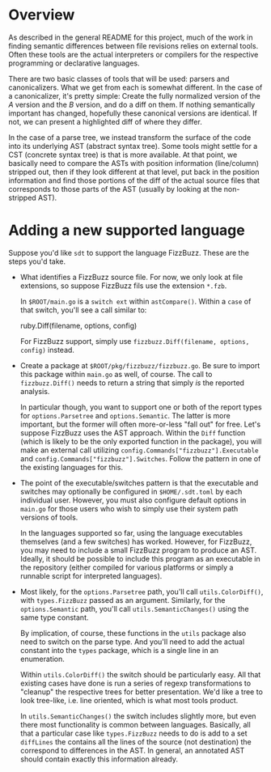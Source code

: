 # Overview

As described in the general README for this project, much of the work in
finding semantic differences between file revisions relies on external
tools.  Often these tools are the actual interpreters or compilers for the
respective programming or declarative languages.

There are two basic classes of tools that will be used: parsers and
canonicalizers.  What we get from each is somewhat different.  In the case
of a canonicalizer, it's pretty simple: Create the fully normalized version
of the *A* version and the *B* version, and do a diff on them.  If nothing
semantically important has changed, hopefully these canonical versions are
identical.  If not, we can present a highlighted diff of where they differ.

In the case of a parse tree, we instead transform the surface of the code
into its underlying AST (abstract syntax tree).  Some tools might settle for
a CST (concrete syntax tree) is that is more available.  At that point, we
basically need to compare the ASTs with position information (line/column)
stripped out, then if they look different at that level, put back in the
position information and find those portions of the diff of the actual
source files that corresponds to those parts of the AST (usually by looking
at the non-stripped AST).

# Adding a new supported language

Suppose you'd like `sdt` to support the language FizzBuzz.  These are the
steps you'd take.

* What identifies a FizzBuzz source file.  For now, we only look at file
  extensions, so suppose FizzBuzz fils use the extension `*.fzb`.

  In `$ROOT/main.go` is a `switch ext` within `astCompare()`.  Within a
  `case` of that switch, you'll see a call similar to:

    ruby.Diff(filename, options, config)

  For FizzBuzz support, simply use `fizzbuzz.Diff(filename, options,
  config)` instead.

* Create a package at `$ROOT/pkg/fizzbuzz/fizzbuzz.go`.  Be sure to import
  this package within `main.go` as well, of course.  The call to
  `fizzbuzz.Diff()` needs to return a string that simply _is_ the reported
  analysis.

  In particular though, you want to support one or both of the report types
  for `options.Parsetree` and `options.Semantic`.  The latter is more
  important, but the former will often more-or-less "fall out" for free.
  Let's suppose FizzBuzz uses the AST approach.  Within the `Diff` function
  (which is likely to be the only exported function in the package), you
  will make an external call utilizing
  `config.Commands["fizzbuzz"].Executable` and
  `config.Commands["fizzbuzz"].Switches`.  Follow the pattern in one of the
  existing languages for this.

* The point of the executable/switches pattern is that the executable and
  switches may optionally be configured in `$HOME/.sdt.toml` by each
  individual user.  However, you must also configure default options in
  `main.go` for those users who wish to simply use their system path
  versions of tools.

  In the languages supported so far, using the language executables
  themselves (and a few switches) has worked. However, for FizzBuzz, you may
  need to include a small FizzBuzz program to produce an AST. Ideally, it
  should be possible to include this program as an executable in the
  repository (either compiled for various platforms or simply a runnable
  script for interpreted languages).

* Most likely, for the `options.Parsetree` path, you'll call
  `utils.ColorDiff()`, with `types.FizzBuzz` passed as an argument.
  Similarly, for the `options.Semantic` path, you'll call
  `utils.SemanticChanges()` using the same type constant.

  By implication, of course, these functions in the `utils` package also
  need to switch on the parse type.  And you'll need to add the actual
  constant into the `types` package, which is a single line in an
  enumeration.

  Within `utils.ColorDiff()` the switch should be particularly easy.  All
  that existing cases have done is run a series of regexp transformations to
  "cleanup" the respective trees for better presentation.  We'd like a tree
  to look tree-like, i.e. line oriented, which is what most tools product.

  In `utils.SemanticChanges()` the switch includes slightly more, but even
  there most functionality is common between languages.  Basically, all that
  a particular case like `types.FizzBuzz` needs to do is add to a set
  `diffLines` the contains all the lines of the source (not destination) the
  correspond to differences in the AST.  In general, an annotated AST should
  contain exactly this information already.
